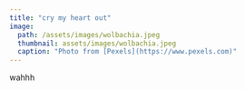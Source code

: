 ```yaml
---
title: "cry my heart out"
image: 
  path: /assets/images/wolbachia.jpeg
  thumbnail: assets/images/wolbachia.jpeg
  caption: "Photo from [Pexels](https://www.pexels.com)" 
---
```


wahhh
